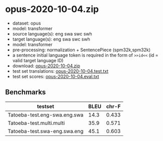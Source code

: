 # opus-2020-10-04.zip

* dataset: opus
* model: transformer
* source language(s): eng swa swc swh
* target language(s): eng swa swc swh
* model: transformer
* pre-processing: normalization + SentencePiece (spm32k,spm32k)
* a sentence initial language token is required in the form of `>>id<<` (id = valid target language ID)
* download: [opus-2020-10-04.zip](https://object.pouta.csc.fi/Tatoeba-MT-models/swa-swa/opus-2020-10-04.zip)
* test set translations: [opus-2020-10-04.test.txt](https://object.pouta.csc.fi/Tatoeba-MT-models/swa-swa/opus-2020-10-04.test.txt)
* test set scores: [opus-2020-10-04.eval.txt](https://object.pouta.csc.fi/Tatoeba-MT-models/swa-swa/opus-2020-10-04.eval.txt)

## Benchmarks

| testset               | BLEU  | chr-F |
|-----------------------|-------|-------|
| Tatoeba-test.eng-swa.eng.swa 	| 14.3 	| 0.433 |
| Tatoeba-test.multi.multi 	| 35.9 	| 0.571 |
| Tatoeba-test.swa-eng.swa.eng 	| 45.1 	| 0.603 |

